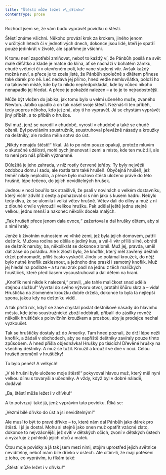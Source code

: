 ```yaml
---
title: "Štěstí může ležet v\_dřívku"
contentType: prose
---
```


Rozhodl jsem se, že vám budu vyprávět povídku o štěstí.

Štěstí známe všichni. Někoho provází krok za krokem, jiného jenom v určitých letech či v jednotlivých dnech, dokonce jsou lidé, kteří je spatří pouze jedinkrát v životě, ale spatříme je všichni.

K tomu není zapotřebí zmiňovat, neboť to každý ví, že Pánbůh posílá na svět malé děťátko a klade je matce do klína, ať se nachází v bohatém zámku, chudé světnici či v otevřeném poli, kde vane studený vítr. Avšak každý možná neví, a přece je to zcela jisté, že Pánbůh společně s dítětem přinese také dárek pro ně. Leč nedává jej přímo, hned vedle nemluvňátka, položí ho na takovém místě, kde by to nikdo nepředpokládal, kde by vůbec nikoho nenapadlo jej hledat. A přece je pokaždé nalezen – a to je to nejradostnější.

Může být vložen do jablka, jak tomu bylo u velmi učeného muže, zvaného Newton. Jablko upadlo a on tak našel svoje štěstí. Neznáš-li ten příběh, tedy popros někoho, kdo jej zná, aby ti ho vyprávěl. Já se chystám vyprávět jiný příběh, a to příběh o hrušce.

Byl muž, jenž se narodil v chudobě, vyrostl v chudobě a také se chudě oženil. Byl povoláním soustružník, soustruhoval převážně násady a kroužky na deštníky, ale rodina měla sotva do úst.

„Nikdy nenajdu štěstí!“ říkal. Já to po něm pouze opakuji, protože mluvím o skutečné události, mohl bych jmenovat i zemi a místo, kde ten muž žil, ale to není pro náš příběh významné.

Důležitá je jeho zahrada, v níž rostly červené jeřáby. Ty byly největší ozdobou domu i sadu, ale rostla tam také hrušeň. Obyčejná hrušeň, jež téměř nikdy neplodila, a přece bylo mužovo štěstí uloženo právě do této hrušně, lépe řečeno, do jejích neviditelných hrušek.

Jednou v noci bouřilo tak strašlivě, že psali v novinách o velkém dostavníku, který vichr zdvihl z cesty a pohazoval si s ním jako s kusem hadru. Nebylo tedy divu, že se ulomila i velká větev hrušně. Větev dali do dílny a muž z ní z dlouhé chvíle vykroužil velikou hrušku. Pak udělal ještě jednu stejně velkou, jednu menší a nakonec několik docela malých.

„Tak hrušeň přece jenom dala ovoce,“ zažertoval a dal hrušky dětem, aby si s nimi hrály.

Jenže k životním nutnostem ve vlhké zemi, jež byla jejich domovem, patřil deštník. Mužova rodina se dělila o jediný kus, a vál-li vítr příliš silně, obrátil se deštník naruby, ba, několikrát se dokonce zlomil. Muž jej, pravda, uměl dát zase do pořádku. Ale k zlosti bylo, že knoflík, který měl zavřený deštník držet pohromadě, příliš často vyskočil. Jindy se polámal kroužek, do nějž bylo nutné knoflík zaklesnout, a jednoho dne praskl i samotný knoflík. Muž jej hledal na podlaze – a tu mu zrak padl na jednu z těch maličkých hruštiček, které před časem vysoustruhoval a dal dětem na hraní.

„Knoflík není nikde k nalezení,“ pravil, „ale tahle maličkost snad udělá stejnou službu!“ Vyvrtal do svého výtvoru otvor, protáhl šňůru skrz a – vida! Hruštička na zlomeném kroužku dobře držela, dokonce to byla ta nejlepší spona, jakou kdy na deštníku viděl.

A tak příští rok, když se zase chystal poslat deštníkové násady do hlavního města, kde jeho soustružnické zboží odebírali, přibalil do zásilky rovněž několik hruštiček s polovičním kroužkem a prosbou, aby je prodejce nechal vyzkoušet.

Tak se hruštičky dostaly až do Ameriky. Tam hned poznali, že drží lépe nežli knoflík, a žádali v obchodech, aby se napříště deštníky zavíraly pouze tímto způsobem. A hned přišla objednávka! Hrušky po tisících! Dřevěné hrušky na všechny deštníky. A muž se tužil. Kroužil a kroužil ve dne v noci. Celou hrušeň proměnil v hruštičky!

To bylo peněz! A velkých!

„V té hrušni bylo uloženo moje štěstí!“ pokyvoval hlavou muž, který měl nyní velkou dílnu s tovaryši a učedníky. A vždy, když byl v dobré náladě, dodával:

„Ba, štěstí může ležet i v dřívku!“

A to potvrzuji také já, jenž vyprávím tuto povídku. Říká se:

„Vezmi bílé dřívko do úst a jsi neviditelným!“

Ale musí to být to pravé dřívko – to, které nám dal Pánbůh jako dárek pro štěstí. I já je dostal. Mohu si stejně jako onen muž opatřit vzácné zlato, dokonce to nejvzácnější, jež svítí v dětských očích, zvoní v dětských ústech a vyzařuje z pohledů jejich otců a matek.

Čtou moje povídky a já tak jsem mezi nimi, stojím uprostřed jejich světnice neviditelný, neboť mám bílé dřívko v ústech. Ale cítím-li, že mají potěšení z toho, co vyprávím, tu říkám také:

„Štěstí může ležet i v dřívku!“

